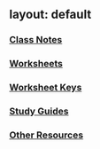layout: default
---




### [Class Notes]({{site.baseurl}}/notes/index.html)
### [Worksheets]({{site.baseurl}}/ws/index.html)
### [Worksheet Keys]({{site.baseurl}}/wskeys/index.html)
### [Study Guides]({{site.baseurl}}/guides/index.html)
### [Other Resources]({{site.baseurl}}/resouces/index.html)

